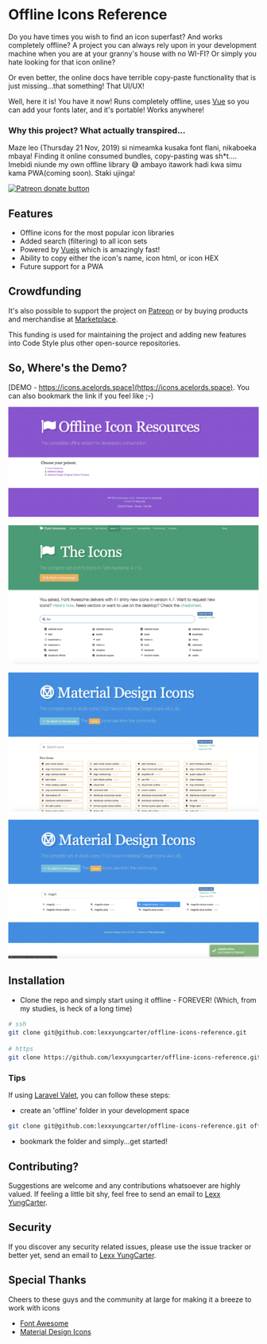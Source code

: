 # Offline Icons Reference
Do you have times you wish to find an icon superfast? And works completely offline? A project you can always rely upon in your development machine when you are at your granny's house with no WI-FI? Or simply you hate looking for that icon online? 

Or even better, the online docs have terrible copy-paste functionality that is just missing...that something! That UI/UX!

Well, here it is! You have it now! Runs completely offline, uses [Vue](https://vuejs.org) so you can add your fonts later, and it's portable! Works anywhere!

### Why this project? What actually transpired...
Maze leo (Thursday 21 Nov, 2019) si nimeamka kusaka font flani, nikaboeka mbaya! Finding it online consumed bundles, copy-pasting was sh*t.... Imebidi niunde my own offline library 😅 ambayo itawork hadi kwa simu kama PWA(coming soon). Staki ujinga!

<a href="https://patreon.com/lexxyungcarter"><img src="https://c5.patreon.com/external/logo/become_a_patron_button.png" alt="Patreon donate button" /> </a>

## Features
- Offline icons for the most popular icon libraries
- Added search (filtering) to all icon sets
- Powered by [Vuejs](https://vuejs.org) which is amazingly fast!
- Ability to copy either the icon's name, icon html, or icon HEX
- Future support for a PWA

## Crowdfunding
It's also possible to support the project on [Patreon](https://www.patreon.com/lexxyungcarter) or by buying products and merchandise at [Marketplace](https://marketplace.acelords.space).

This funding is used for maintaining the project and adding new features into Code Style plus other open-source repositories.


## So, Where's the Demo?
[DEMO - https://icons.acelords.space](https://icons.acelords.space).
You can also bookmark the link if you feel like ;-)

![Screenshot](screenshot5?raw=true "Screenshot 5")

![Screenshot](screenshot2?raw=true "Screenshot 2")

![Screenshot](screenshot3?raw=true "Screenshot 3")

![Screenshot](screenshot4?raw=true "Screenshot 4")


## Installation
- Clone the repo and simply start using it offline - FOREVER! (Which, from my studies, is heck of a long time)

```bash
# ssh
git clone git@github.com:lexxyungcarter/offline-icons-reference.git

# https
git clone https://github.com/lexxyungcarter/offline-icons-reference.git
``` 

### Tips
If using [Laravel Valet](https://laravel.com/valet), you can follow these steps:
- create an 'offline' folder in your development space
```bash
git clone git@github.com:lexxyungcarter/offline-icons-reference.git offline
```
- bookmark the folder and simply...get started!

## Contributing?
Suggestions are welcome and any contributions whatsoever are highly valued. If feeling a little bit shy, feel free to send an email to [Lexx YungCarter](mailto:lexxyungcarter@gmail.com).


## Security

If you discover any security related issues, please use the issue tracker or better yet, send an email to [Lexx YungCarter](mailto:lexxyungcarter@gmail.com).


## Special Thanks
Cheers to these guys and the community at large for making it a breeze to work with icons
- [Font Awesome](https://fontawesome.com)
- [Material Design Icons](https://materialdesignicons.com)


